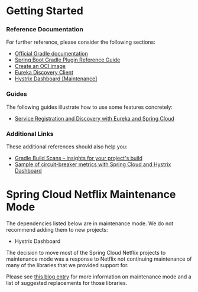 # Getting Started

### Reference Documentation
For further reference, please consider the following sections:

* [Official Gradle documentation](https://docs.gradle.org)
* [Spring Boot Gradle Plugin Reference Guide](https://docs.spring.io/spring-boot/docs/2.3.9.RELEASE/gradle-plugin/reference/html/)
* [Create an OCI image](https://docs.spring.io/spring-boot/docs/2.3.9.RELEASE/gradle-plugin/reference/html/#build-image)
* [Eureka Discovery Client](https://docs.spring.io/spring-cloud-netflix/docs/current/reference/html/#service-discovery-eureka-clients)
* [Hystrix Dashboard [Maintenance]](https://docs.spring.io/spring-cloud-netflix/docs/2.2.x/reference/html/#circuit-breaker-hystrix-dashboard)

### Guides
The following guides illustrate how to use some features concretely:

* [Service Registration and Discovery with Eureka and Spring Cloud](https://spring.io/guides/gs/service-registration-and-discovery/)

### Additional Links
These additional references should also help you:

* [Gradle Build Scans – insights for your project's build](https://scans.gradle.com#gradle)
* [Sample of circuit-breaker metrics with Spring Cloud and Hystrix Dashboard](https://github.com/spring-cloud-samples/hystrix-dashboard)

# Spring Cloud Netflix Maintenance Mode

The dependencies listed below are in maintenance mode. We do not recommend adding them to
new projects:

*  Hystrix Dashboard

The decision to move most of the Spring Cloud Netflix projects to maintenance mode was
a response to Netflix not continuing maintenance of many of the libraries that we provided
support for.

Please see [this blog entry](https://spring.io/blog/2018/12/12/spring-cloud-greenwich-rc1-available-now#spring-cloud-netflix-projects-entering-maintenance-mode)
for more information on maintenance mode and a list of suggested replacements for those
libraries.
